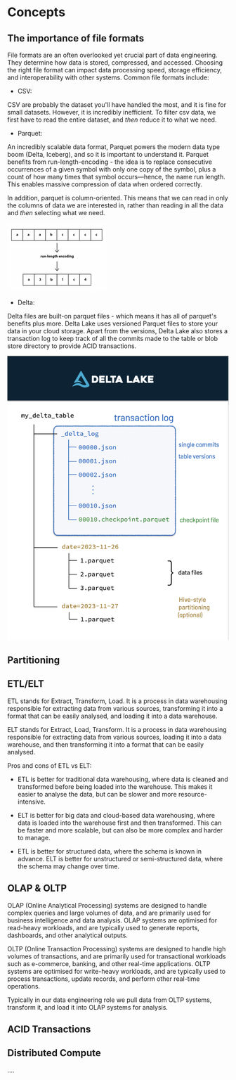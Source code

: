 # **Concepts**

## **The importance of file formats**

File formats are an often overlooked yet crucial part of data engineering. They determine how data is stored, compressed, and accessed. Choosing the right file format can impact data processing speed, storage efficiency, and interoperability with other systems. Common file formats include:

* CSV:

CSV are probably the dataset you'll have handled the most, and it is fine for small datasets. However, it is incredibly inefficient. To filter csv data, we first have to read the entire dataset, and *then* reduce it to what we need.

* Parquet:

An incredibly scalable data format, Parquet powers the modern data type boom (Delta, Iceberg), and so it is important to understand it. Parquet benefits from run-length-encoding - the idea is to replace consecutive occurrences of a given symbol with only one copy of the symbol, plus a count of how many times that symbol occurs—hence, the name run length. This enables massive compression of data when ordered correctly.

In addition, parquet is column-oriented. This means that we can read in only the columns of data we are interested in, rather than reading in all the data and *then* selecting what we need.

![run length encoding](../images/runLength.png)

* Delta:

Delta files are built-on parquet files - which means it has all of parquet's benefits plus more.
Delta Lake uses versioned Parquet files to store your data in your cloud storage. Apart from the versions, Delta Lake also stores a transaction log to keep track of all the commits made to the table or blob store directory to provide ACID transactions.

![delta file](../images/delta.png)

## **Partitioning**

## **ETL/ELT**

ETL stands for Extract, Transform, Load. It is a process in data warehousing responsible for extracting data from various sources, transforming it into a format that can be easily analysed, and loading it into a data warehouse.

ELT stands for Extract, Load, Transform. It is a process in data warehousing responsible for extracting data from various sources, loading it into a data warehouse, and then transforming it into a format that can be easily analysed.

Pros and cons of ETL vs ELT:  

* ETL is better for traditional data warehousing, where data is cleaned and transformed before being loaded into the warehouse. This makes it easier to analyse the data, but can be slower and more resource-intensive.  

* ELT is better for big data and cloud-based data warehousing, where data is loaded into the warehouse first and then transformed. This can be faster and more scalable, but can also be more complex and harder to manage.  

* ETL is better for structured data, where the schema is known in advance. ELT is better for unstructured or semi-structured data, where the schema may change over time.

## **OLAP & OLTP**

OLAP (Online Analytical Processing) systems are designed to handle complex queries and large volumes of data, and are primarily used for business intelligence and data analysis. OLAP systems are optimised for read-heavy workloads, and are typically used to generate reports, dashboards, and other analytical outputs.

OLTP (Online Transaction Processing) systems are designed to handle high volumes of transactions, and are primarily used for transactional workloads such as e-commerce, banking, and other real-time applications. OLTP systems are optimised for write-heavy workloads, and are typically used to process transactions, update records, and perform other real-time operations.

Typically in our data engineering role we pull data from OLTP systems, transform it, and load it into OLAP systems for analysis.

## **ACID Transactions**

## **Distributed Compute**

....

